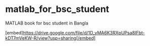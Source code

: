 # matlab_for_bsc_student
MATLAB book for bsc student in Bangla

[embed]https://drive.google.com/file/d/1D_yMA6K3RXpUPsa8IFbt-kDT7mVeKW-R/view?usp=sharing[/embed]
